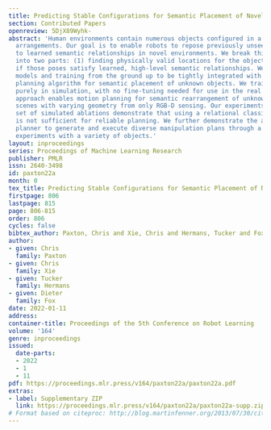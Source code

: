 ```yaml
---
title: Predicting Stable Configurations for Semantic Placement of Novel Objects
section: Contributed Papers
openreview: 5DjX89Wyhk-
abstract: 'Human environments contain numerous objects configured in a variety of
  arrangements. Our goal is to enable robots to repose previously unseen objects according
  to learned semantic relationships in novel environments. We break this problem down
  into two parts: (1) finding physically valid locations for the objects and (2) determining
  if those poses satisfy learned, high-level semantic relationships. We build our
  models and training from the ground up to be tightly integrated with our proposed
  planning algorithm for semantic placement of unknown objects. We train our models
  purely in simulation, with no fine-tuning needed for use in the real world. Our
  approach enables motion planning for semantic rearrangement of unknown objects in
  scenes with varying geometry from only RGB-D sensing. Our experiments through a
  set of simulated ablations demonstrate that using a relational classifier alone
  is not sufficient for reliable planning. We further demonstrate the ability of our
  planner to generate and execute diverse manipulation plans through a set of real-world
  experiments with a variety of objects.'
layout: inproceedings
series: Proceedings of Machine Learning Research
publisher: PMLR
issn: 2640-3498
id: paxton22a
month: 0
tex_title: Predicting Stable Configurations for Semantic Placement of Novel Objects
firstpage: 806
lastpage: 815
page: 806-815
order: 806
cycles: false
bibtex_author: Paxton, Chris and Xie, Chris and Hermans, Tucker and Fox, Dieter
author:
- given: Chris
  family: Paxton
- given: Chris
  family: Xie
- given: Tucker
  family: Hermans
- given: Dieter
  family: Fox
date: 2022-01-11
address:
container-title: Proceedings of the 5th Conference on Robot Learning
volume: '164'
genre: inproceedings
issued:
  date-parts:
  - 2022
  - 1
  - 11
pdf: https://proceedings.mlr.press/v164/paxton22a/paxton22a.pdf
extras:
- label: Supplementary ZIP
  link: https://proceedings.mlr.press/v164/paxton22a/paxton22a-supp.zip
# Format based on citeproc: http://blog.martinfenner.org/2013/07/30/citeproc-yaml-for-bibliographies/
---
```

